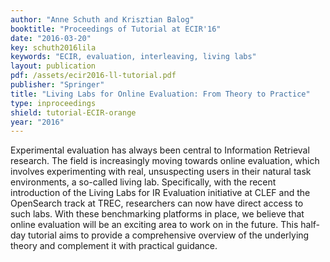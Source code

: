 ```yaml
---
author: "Anne Schuth and Krisztian Balog"
booktitle: "Proceedings of Tutorial at ECIR'16"
date: "2016-03-20"
key: schuth2016lila
keywords: "ECIR, evaluation, interleaving, living labs"
layout: publication
pdf: /assets/ecir2016-ll-tutorial.pdf
publisher: "Springer"
title: "Living Labs for Online Evaluation: From Theory to Practice"
type: inproceedings
shield: tutorial-ECIR-orange
year: "2016"
---
```


Experimental evaluation has always been central to Information Retrieval research. The field is increasingly moving
towards online evaluation, which involves experimenting with real, unsuspecting users in their natural task
environments, a so-called living lab. Specifically, with the recent introduction of the Living Labs for IR Evaluation
initiative at CLEF and the OpenSearch track at TREC, researchers can now have direct access to such labs. With these
benchmarking platforms in place, we believe that online evaluation will be an exciting area to work on in the future.
This half-day tutorial aims to provide a comprehensive overview of the underlying theory and complement it with
practical guidance.

